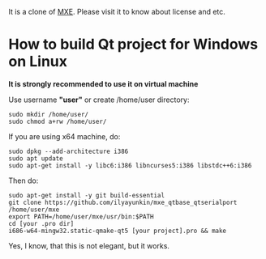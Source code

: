 It is a clone of [MXE](https://github.com/mxe/mxe). Please visit it to know about license and etc.

# How to build Qt project for Windows on Linux

**It is strongly recommended to use it on virtual machine**

Use username **"user"** or create /home/user directory:
```
sudo mkdir /home/user/
sudo chmod a+rw /home/user/
```

If you are using x64 machine, do:
```
sudo dpkg --add-architecture i386
sudo apt update
sudo apt-get install -y libc6:i386 libncurses5:i386 libstdc++6:i386
```

Then do:
```
sudo apt-get install -y git build-essential
git clone https://github.com/ilyayunkin/mxe_qtbase_qtserialport /home/user/mxe
export PATH=/home/user/mxe/usr/bin:$PATH
cd [your .pro dir]
i686-w64-mingw32.static-qmake-qt5 [your project].pro && make
```

Yes, I know, that this is not elegant, but it works.
